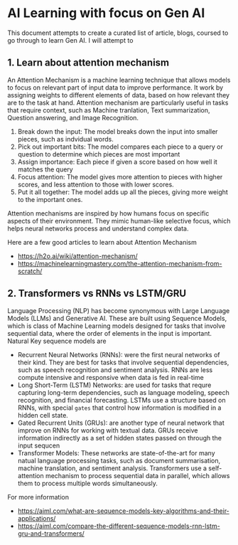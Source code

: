 # AI Learning with focus on Gen AI
This document attempts to create a curated list of article, blogs, coursed to go through to learn Gen AI. I will attempt to 

## 1. Learn about attention mechanism
An Attention Mechanism is a machine learning technique that allows models to focus on relevant part of input data to improve performance. It work by assigning weights to different elements of data, based on how relevant they are to the task at hand.
Attention mechanism are particularly useful in tasks that require context, such as Machine tranlation, Text summarization, Question answering, and Image Recognition.


1. Break down the input: The model breaks down the input into smaller pieces, such as indvidual words.
2. Pick out important bits: The model compares each piece to a query or question to determine which pieces are most important
3. Assign importance: Each piece if given a score based on how well it matches the query
4. Focus attention: The model gives more attention to pieces with higher scores, and less attention to those with lower scores.
5. Put it all together: The model adds up all the pieces, giving more weight to the important ones.

Attention mechanisms are inspired by how humans focus on specific aspects of their environment. They mimic human-like selective focus, which helps neural networks process and understand complex data.

Here are a few good articles to learn about Attention Mechanism

- https://h2o.ai/wiki/attention-mechanism/
- https://machinelearningmastery.com/the-attention-mechanism-from-scratch/

## 2. Transformers vs RNNs vs LSTM/GRU
Language Processing (NLP) has become synonymous with Large Language Models (LLMs) and Generative AI. These are built using Sequence Models, which is class of Machine Learning models designed for tasks that involve sequential data, where the order of elements in the input is important. Natural 
Key sequence models are

- Recurrent Neural Networks (RNNs): were the first neural networks of their kind. They are best for tasks that involve sequential dependencies, such as speech recognition and sentiment analysis. RNNs are less compute intensive and responsive when data is fed in real-time
- Long Short-Term (LSTM) Networks: are used for tasks that requre capturing long-term dependencies, such as language modeling, speech recognition, and financial forecasting. LSTMs use a structure based on RNNs, with special `gates` that control how information is modified in a hidden cell state.
- Gated Recurrent Units (GRUs): are another type of neural network that improve on RNNs for working with textual data. GRUs receive information indirectly as a set of hidden states passed on through the input sequcen
- Transformer Models: These networks are state-of-the-art for many natual language processing tasks, such as document summarisation, machine translation, and sentiment analysis. Transformers use a self-attention mechanism to process sequential data in parallel, which allows them to process multiple words simultaneously.

For more information

- https://aiml.com/what-are-sequence-models-key-algorithms-and-their-applications/
- https://aiml.com/compare-the-different-sequence-models-rnn-lstm-gru-and-transformers/




